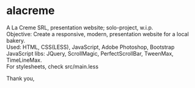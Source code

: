 # alacreme  
A La Creme SRL, presentation website; solo-project, w.i.p.  
Objective: Create a responsive, modern, presentation website for a local bakery.  
Used: HTML, CSS(LESS), JavaScript, Adobe Photoshop, Bootstrap  
JavaScript libs: JQuery, ScrollMagic, PerfectScrollBar, TweenMax, TimeLineMax.  
For stylesheets, check src/main.less  
  
Thank you,
